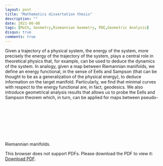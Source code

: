 ```yaml
---
layout: post
title: "Mathematics dissertation thesis"
description: ""
date: 2021-06-08
tags: [Math, Geometry,Riemannian Geometry, PDE,Geometric Analysis]
disqus: true
comments: true
---
```

Given a trajectory of a physical system, the energy of the system, more precisely the energy of the
trajectory of the system, plays a central role in theoretical physics that, for example, can be used
to deduce the dynamics of the system. In analogy, given a map between Riemannian manifolds,
we define an energy functional, in the sense of Eells and Sampson (that can be thought to be as a
generalization of the physical energy), to deduce information on the target manifold. Particularly,
we find that minimal curves with respect to the energy functional are, in fact, geodesics. We also
introduce geometrical analysis results that allows us to probe the Eells and Sampson theorem which,
in turn, can be applied for maps between pseudo-Riemannian manifolds.
<object data="pdfs/Tesis_Matematicas.pdf" type="application/pdf" width="1400px" height="400px">
    <embed src="pdfs/Tesis_Matematicas.pdf">
        <p>This browser does not support PDFs. Please download the PDF to view it: <a href="pdfs/Weak.pdf">Download PDF</a>.</p>
    </embed>
</object>
